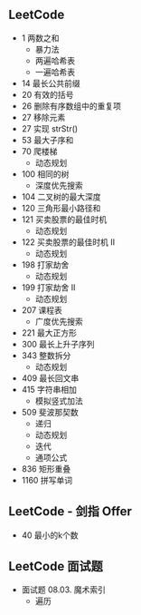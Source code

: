 ## LeetCode
- 1 两数之和
    - 暴力法
    - 两遍哈希表
    - 一遍哈希表
- 14 最长公共前缀
- 20 有效的括号
- 26 删除有序数组中的重复项
- 27 移除元素
- 27 实现 strStr()
- 53 最大子序和
- 70 爬楼梯
    - 动态规划
- 100 相同的树
    - 深度优先搜索
- 104 二叉树的最大深度
- 120 三角形最小路径和
- 121 买卖股票的最佳时机
    - 动态规划
- 122 买卖股票的最佳时机 II
    - 动态规划
- 198 打家劫舍
    - 动态规划
- 199 打家劫舍 II
    - 动态规划
- 207 课程表
    - 广度优先搜索
- 221 最大正方形
- 300 最长上升子序列
- 343 整数拆分
    - 动态规划
- 409 最长回文串
- 415 字符串相加
    - 模拟竖式加法
- 509 斐波那契数
    - 递归
    - 动态规划
    - 迭代
    - 通项公式
- 836 矩形重叠
- 1160 拼写单词


## LeetCode - 剑指 Offer
- 40 最小的k个数

## LeetCode 面试题
- 面试题 08.03. 魔术索引
    - 遍历